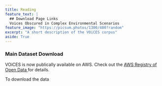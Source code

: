 ```yaml
---
title: Reading
feature_text: |
  ## Download Page Links
  Voices Obscured in Complex Environmental Scenarios
feature_image: "https://picsum.photos/1300/400?random"
excerpt: "A short description of the VOiCES corpus"
aside: True
---
```


### Main Dataset Download

VOiCES is now publically available on AWS. Check out the [AWS Registry of Open Data ](https://registry.opendata.aws/lab41-sri-voices/) for details.

To download the data


